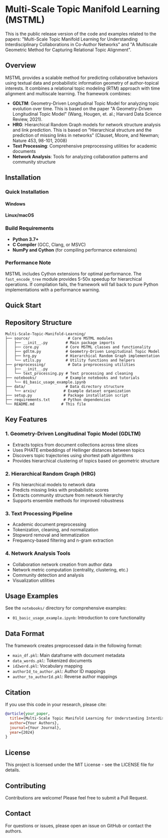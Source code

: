 # Multi-Scale Topic Manifold Learning (MSTML)

This is the public release version of the code and examples related to the papers: "Multi-Scale Topic Manifold Learning for Understanding Interdisciplinary Collaborations in Co-Author Networks" and "A Multiscale Geometric Method for Capturing Relational Topic Alignment".

## Overview

MSTML provides a scalable method for predicting collaborative behaviors using textual data and probabilistic information geometry of author-topical interests. It combines a relational topic modeling (RTM) approach with time alignment and multiscale learning. The framework combines:

- **GDLTM**: Geometry-Driven Longitudinal Topic Model for analyzing topic evolution over time. This is based on the paper "A Geometry-Driven Longitudinal Topic Model" (Wang, Hougen, et. al.; Harvard Data Science Review, 2021).
- **HRG**: Hierarchical Random Graph models for network structure analysis and link prediction. This is based on "Hierarchical structure and the prediction of missing links in networks" (Clauset, Moore, and Newman; Nature 453, 98-101, 2008)
- **Text Processing**: Comprehensive preprocessing utilities for academic documents
- **Network Analysis**: Tools for analyzing collaboration patterns and community structure

## Installation

### Quick Installation

#### Windows

#### Linux/macOS


### Build Requirements
- **Python 3.7+**
- **C Compiler** (GCC, Clang, or MSVC)
- **NumPy and Cython** (for compiling performance extensions)

### Performance Note
MSTML includes Cython extensions for optimal performance. The `fast_encode_tree` module provides 5-50x speedup for hierarchical operations. If compilation fails, the framework will fall back to pure Python implementations with a performance warning.

## Quick Start


## Repository Structure

```
Multi-Scale-Topic-Manifold-Learning/
├── source/                 # Core MSTML modules
│   ├── __init__.py        # Main package imports
│   ├── core.py            # Core MSTML classes and functionality
│   ├── gdltm.py           # Geometry-Driven Longitudinal Topic Model
│   ├── hrg.py             # Hierarchical Random Graph implementation
│   └── utils.py           # Utility functions and helpers
├── preprocessing/          # Data preprocessing utilities
│   ├── __init__.py
│   └── text_processing.py # Text processing and cleaning
├── notebooks/             # Example notebooks and tutorials
│   └── 01_basic_usage_example.ipynb
├── data/                  # Data directory structure
│   └── arxiv/            # Example dataset organization
├── setup.py              # Package installation script
├── requirements.txt      # Python dependencies
└── README.md            # This file
```

## Key Features

### 1. Geometry-Driven Longitudinal Topic Model (GDLTM)
- Extracts topics from document collections across time slices
- Uses PHATE embeddings of Hellinger distances between topics
- Discovers topic trajectories using shortest path algorithms
- Provides hierarchical clustering of topics based on geometric structure

### 2. Hierarchical Random Graph (HRG)
- Fits hierarchical models to network data
- Predicts missing links with probabilistic scores
- Extracts community structure from network hierarchy
- Supports ensemble methods for improved robustness

### 3. Text Processing Pipeline
- Academic document preprocessing
- Tokenization, cleaning, and normalization
- Stopword removal and lemmatization
- Frequency-based filtering and n-gram extraction

### 4. Network Analysis Tools
- Collaboration network creation from author data
- Network metric computation (centrality, clustering, etc.)
- Community detection and analysis
- Visualization utilities

## Usage Examples

See the `notebooks/` directory for comprehensive examples:

- `01_basic_usage_example.ipynb`: Introduction to core functionality

## Data Format

The framework creates preprocessed data in the following format:
- `main_df.pkl`: Main dataframe with document metadata
- `data_words.pkl`: Tokenized documents
- `id2word.pkl`: Vocabulary mapping
- `authorId_to_author.pkl`: Author ID mappings
- `author_to_authorId.pkl`: Reverse author mappings

## Citation

If you use this code in your research, please cite:

```bibtex
@article{your_paper,
  title={Multi-Scale Topic Manifold Learning for Understanding Interdisciplinary Collaborations in Co-Author Networks},
  author={Your Authors},
  journal={Your Journal},
  year={2024}
}
```

## License

This project is licensed under the MIT License - see the LICENSE file for details.

## Contributing

Contributions are welcome! Please feel free to submit a Pull Request.

## Contact

For questions or issues, please open an issue on GitHub or contact the authors.